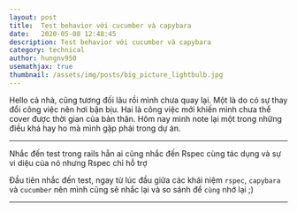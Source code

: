 ```yaml
---
layout: post
title:  Test behavior với cucumber và capybara
date:   2020-05-08 12:48:45
description: Test behavior với cucumber và capybara
category: technical
author: hungnv950
usemathjax: true
thumbnail: /assets/img/posts/big_picture_lightbulb.jpg
---
```


Hello cả nhà, cũng tương đối lâu rồi mình chưa quay lại. Một là do có sự thay đổi công việc nên hơi bận bịu. Hai là công việc mới khiến mình chưa thể cover được thời gian của bản thân. Hôm nay mình note lại một trong những điều khá hay ho mà mình gặp phải trong dự án.

---

Nhắc đến test trong rails hẳn ai cũng nhắc đến Rspec cùng tác dụng và sự vi diệu của nó nhưng Rspec chỉ hỗ trợ

Đầu tiên nhắc đến test, ngay từ lúc đầu giữa các khái niệm `rspec`, `capybara` và `cucumber` nên mình cũng sẽ nhắc lại và so sánh để `cùng` nhớ lại ;)

---
